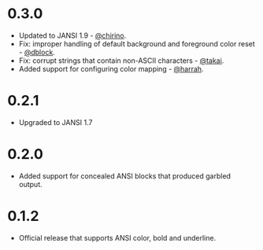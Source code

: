 0.3.0
=====

* Updated to JANSI 1.9 - [@chirino](https://github.com/chirino).
* Fix: improper handling of default background and foreground color reset - [@dblock](https://github.com/dblock).
* Fix: corrupt strings that contain non-ASCII characters - [@takai](https://github.com/takai).
* Added support for configuring color mapping - [@harrah](https://github.com/harrah).

0.2.1
=====

* Upgraded to JANSI 1.7

0.2.0
=====

* Added support for concealed ANSI blocks that produced garbled output.

0.1.2
=====

* Official release that supports ANSI color, bold and underline.

